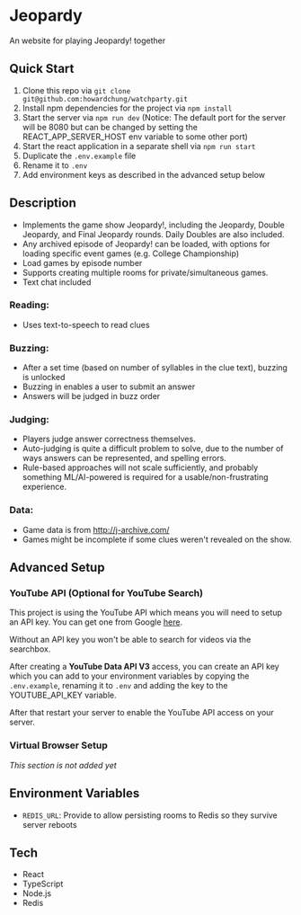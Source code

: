 # Jeopardy

An website for playing Jeopardy! together

## Quick Start

1. Clone this repo via `git clone git@github.com:howardchung/watchparty.git`
2. Install npm dependencies for the project via `npm install`
3. Start the server via `npm run dev` (Notice: The default port for the server will be 8080 but can be changed by setting the REACT_APP_SERVER_HOST env variable to some other port)
4. Start the react application in a separate shell via `npm run start`
5. Duplicate the `.env.example` file
6. Rename it to `.env`
7. Add environment keys as described in the advanced setup below

## Description

- Implements the game show Jeopardy!, including the Jeopardy, Double Jeopardy, and Final Jeopardy rounds. Daily Doubles are also included.
- Any archived episode of Jeopardy! can be loaded, with options for loading specific event games (e.g. College Championship)
- Load games by episode number
- Supports creating multiple rooms for private/simultaneous games.
- Text chat included

### Reading:

- Uses text-to-speech to read clues

### Buzzing:

- After a set time (based on number of syllables in the clue text), buzzing is unlocked
- Buzzing in enables a user to submit an answer
- Answers will be judged in buzz order

### Judging:

- Players judge answer correctness themselves.
- Auto-judging is quite a difficult problem to solve, due to the number of ways answers can be represented, and spelling errors.
- Rule-based approaches will not scale sufficiently, and probably something ML/AI-powered is required for a usable/non-frustrating experience.

### Data:

- Game data is from http://j-archive.com/
- Games might be incomplete if some clues weren't revealed on the show.

## Advanced Setup

### YouTube API (Optional for YouTube Search)

This project is using the YouTube API which means you will need to setup an API key. You can get one from Google [here](https://console.developers.google.com).

Without an API key you won't be able to search for videos via the searchbox.

After creating a **YouTube Data API V3** access, you can create an API key which you can add to your environment variables by copying the `.env.example`, renaming it to `.env` and adding the key to the YOUTUBE_API_KEY variable.

After that restart your server to enable the YouTube API access on your server.

### Virtual Browser Setup

_This section is not added yet_

## Environment Variables

- `REDIS_URL`: Provide to allow persisting rooms to Redis so they survive server reboots

## Tech

- React
- TypeScript
- Node.js
- Redis
